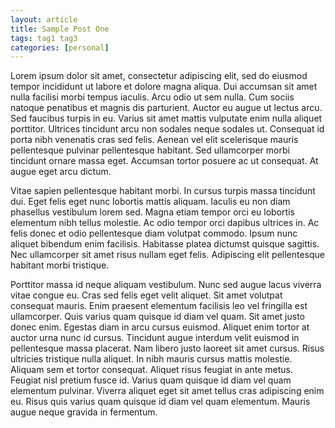 ```yaml
---
layout: article
title: Sample Post One
tags: tag1 tag3
categories: [personal]
---
```


Lorem ipsum dolor sit amet, consectetur adipiscing elit, sed do eiusmod tempor incididunt ut labore et dolore magna aliqua. Dui accumsan sit amet nulla facilisi morbi tempus iaculis. Arcu odio ut sem nulla. Cum sociis natoque penatibus et magnis dis parturient. Auctor eu augue ut lectus arcu. Sed faucibus turpis in eu. Varius sit amet mattis vulputate enim nulla aliquet porttitor. Ultrices tincidunt arcu non sodales neque sodales ut. Consequat id porta nibh venenatis cras sed felis. Aenean vel elit scelerisque mauris pellentesque pulvinar pellentesque habitant. Sed ullamcorper morbi tincidunt ornare massa eget. Accumsan tortor posuere ac ut consequat. At augue eget arcu dictum.


Vitae sapien pellentesque habitant morbi. In cursus turpis massa tincidunt dui. Eget felis eget nunc lobortis mattis aliquam. Iaculis eu non diam phasellus vestibulum lorem sed. Magna etiam tempor orci eu lobortis elementum nibh tellus molestie. Ac odio tempor orci dapibus ultrices in. Ac felis donec et odio pellentesque diam volutpat commodo. Ipsum nunc aliquet bibendum enim facilisis. Habitasse platea dictumst quisque sagittis. Nec ullamcorper sit amet risus nullam eget felis. Adipiscing elit pellentesque habitant morbi tristique.

Porttitor massa id neque aliquam vestibulum. Nunc sed augue lacus viverra vitae congue eu. Cras sed felis eget velit aliquet. Sit amet volutpat consequat mauris. Enim praesent elementum facilisis leo vel fringilla est ullamcorper. Quis varius quam quisque id diam vel quam. Sit amet justo donec enim. Egestas diam in arcu cursus euismod. Aliquet enim tortor at auctor urna nunc id cursus. Tincidunt augue interdum velit euismod in pellentesque massa placerat. Nam libero justo laoreet sit amet cursus. Risus ultricies tristique nulla aliquet. In nibh mauris cursus mattis molestie. Aliquam sem et tortor consequat. Aliquet risus feugiat in ante metus. Feugiat nisl pretium fusce id. Varius quam quisque id diam vel quam elementum pulvinar. Viverra aliquet eget sit amet tellus cras adipiscing enim eu. Risus quis varius quam quisque id diam vel quam elementum. Mauris augue neque gravida in fermentum.